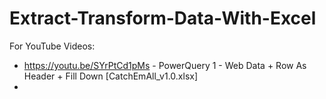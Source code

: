 # Extract-Transform-Data-With-Excel  

For YouTube Videos:  
 - https://youtu.be/SYrPtCd1pMs - PowerQuery 1 - Web Data + Row As Header + Fill Down [CatchEmAll_v1.0.xlsx] 
 -   
